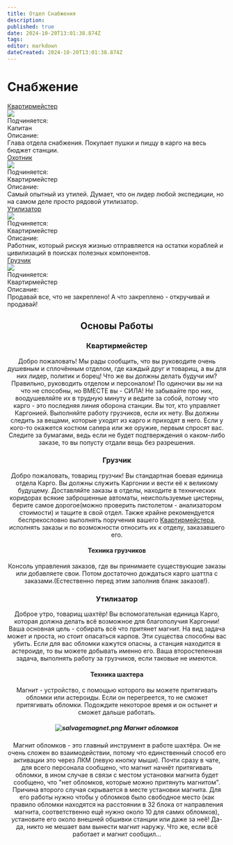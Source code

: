 ```yaml
---
title: Отдел Снабжения
description: 
published: true
date: 2024-10-20T13:01:38.874Z
tags: 
editor: markdown
dateCreated: 2024-10-20T13:01:38.874Z
---
```


# Снабжение


<div class="rolescontainer">

<div class="role">
<div class="rolename"><a href="/roles/quartermaster" class="custom-link">Квартирмейстер</a></div>
<div class="roleimg"><img src="/roles/supplydepartment/quartermaster.png"></div>
<div class="roleheadlabel">Подчиняется:</div>
<div class="rolehead">Капитан</div>
<div class="roledesclabel">Описание:</div>  
<div class="roledesc">Глава отдела снабжения. Покупает пушки и пиццу в карго на весь бюджет станции.</div>  
</div>
  
<div class="role">
<div class="rolename"><a href="/roles/hunter" class="custom-link">Охотник</a></div>
<div class="roleimg"><img src="/roles/supplydepartment/hunter.png"></div>
<div class="roleheadlabel">Подчиняется:</div>
<div class="rolehead">Квартирмейстер</div>
<div class="roledesclabel">Описание:</div>  
<div class="roledesc">Самый опытный из утилей. Думает, что он лидер любой экспедиции, но на самом деле просто рядовой утилизатор.</div>  
</div>  

<div class="role">
<div class="rolename"><a href="/roles/utilizer" class="custom-link">Утилизатор</a></div>
<div class="roleimg"><img src="/roles/supplydepartment/utilizer.png"></div>
<div class="roleheadlabel">Подчиняется:</div>
<div class="rolehead">Квартирмейстер</div>
<div class="roledesclabel">Описание:</div>  
<div class="roledesc">Работник, который рискуя жизнью отправляется на остатки кораблей и цивилизаций в поисках полезных компонентов.</div>  
</div>   
  
<div class="role">
<div class="rolename"><a href="/roles/loader" class="custom-link">Грузчик</a></div>
<div class="roleimg"><img src="/roles/supplydepartment/loader.png"></div>
<div class="roleheadlabel">Подчиняется:</div>
<div class="rolehead">Квартирмейстер</div>
<div class="roledesclabel">Описание:</div>  
<div class="roledesc">Продавай все, что не закреплено! А что закреплено - откручивай и продавай!</div>  
</div>   
  
</div>



<center>
<div class="textcontainer">

## Основы Работы


### Квартирмейстер

Добро пожаловать! Мы рады сообщить, что вы руководите очень душевным и сплочённым отделом, где каждый друг и товарищ, а вы для них лидер, политик и борец! Что же вы должны делать будучи им? Правильно, руководить отделом и персоналом! По одиночки вы ни на что не способны, но ВМЕСТЕ вы - СИЛА! Не забывайте про них, воодушевляйте их в трудную минуту и ведите за собой, потому что карго - это последняя линия оборона станции. Вы тот, кто управляет Каргонией. Выполняйте работу грузчиков, если их нету. Вы должны следить за вещами, которые уходят из карго и приходят в него. Если у кого-то окажется костюм сапера или же оружие, первым спросят вас. Следите за бумагами, ведь если не будет подтверждения о каком-либо заказе, то вы попусту отдали вещь без разрешения.

### Грузчик

Добро пожаловать, товарищ грузчик! Вы стандартная боевая единица отдела Карго. Вы должны служить Каргонии и вести её к великому будущему. Доставляйте заказы в отделы, находите в технических коридорах всякие заброшенные автоматы, неиспользуемые цистерны, берите самое дорогое(можно проверить пистолетом - анализатором стоимости) и тащите в свой отдел. Также крайне рекомендуется беспрекословно выполнять поручения вашего [Квартирмейстера](/roles/quartermaster), исполнять заказы и по возможности относить их к отделу, заказавшего его.

#### Техника грузчиков

Консоль управления заказов, где вы принимаете существующие заказы или добавляете свои. Потом достаточно дождаться карго шаттла с заказами.(Естественно перед этим заполнив бланк заказов!).

### Утилизатор

Доброе утро, товарищ шахтёр! Вы вспомогательная единица Карго, которая должна делать всё возможное для благополучия Каргонии! Ваша основная цель - собирать всё что притянет магнит. На вид задача может и проста, но стоит опасаться карпов. Эти существа способны вас убить. Если для вас обломки кажутся опасны, а станция находится в астероиде, то вы можете добывать именно его. Ваша второстепенная задача, выполнять работу за грузчиков, если таковые не имеются.

#### Техника шахтера

Магнит - устройство, с помощью которого вы можете притягивать обломки или астероиды. Если он перегреется, то не сможет притягивать обломки. Подождите некоторое время и он остынет и сможет дальше работать.

##### ![salvagemagnet.png](/role/supplydepartment/equipment/salvagemagnet.png) Магнит обломков

Магнит обломков - это главный инструмент в работе шахтёра. Он не очень сложен во взаимодействии, потому что единственный способ его активации это через ЛКМ (левую кнопку мыши). Почти сразу в чате, для всего персонала сообщено, что магнит начнёт притягивать обломки, в ином случае в связи с местом установки магнита будет сообщено, что "нет обломков, которые можно притянуть магнитом". Причина второго случая скрывается в месте установки магнита. Для его работы нужно чтобы у обломков было свободное место (как правило обломки находятся на расстоянии в 32 блока от направления магнита, соответственно ещё нужно около 10 для самих обломков), установите его около внешней обшивки станции или даже за неё! Да-да, никто не мешает вам вынести магнит наружу. Что же, если всё работает и магнит сообщил...

</div>
</center>